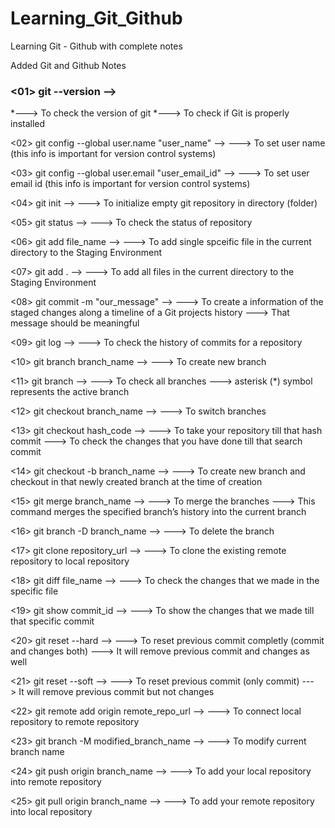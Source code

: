 # Learning_Git_Github
Learning Git - Github with complete notes

Added Git and Github Notes

### <01> git --version -->
*---> To check the version of git 
*---> To check if Git is properly installed

<02> git config --global user.name "user_name" -->
---> To set user name (this info is important for version control systems)

<03> git config --global user.email "user_email_id" -->
---> To set user email id (this info is important for version control systems)

<04> git init -->
---> To initialize empty git repository in directory (folder)

<05> git status -->
---> To check the status of repository

<06> git add file_name -->
---> To add single spceific file in the current directory to the Staging Environment

<07> git add . -->
---> To add all files in the current directory to the Staging Environment

<08> git commit -m "our_message" -->
---> To create a information of the staged changes along a timeline of a Git projects history
---> That message should be meaningful

<09> git log -->
---> To check the history of commits for a repository

<10> git branch branch_name -->
---> To create new branch 

<11> git branch -->
---> To check all branches
---> asterisk (*) symbol represents the active branch

<12> git checkout branch_name -->
---> To switch branches 

<13> git checkout hash_code -->
---> To take your repository till that hash commit
---> To check the changes that you have done till that search commit

<14> git checkout -b branch_name -->
---> To create new branch and checkout in that newly created branch at the time of creation

<15> git merge branch_name -->
---> To merge the branches 
---> This command merges the specified branch’s history into the current branch

<16> git branch -D branch_name -->
---> To delete the branch

<17> git clone repository_url -->
---> To clone the existing remote repository to local repository

<18> git diff file_name -->
---> To check the changes that we made in the specific file

<19> git show commit_id -->
---> To show the changes that we made till that specific commit

<20> git reset --hard -->
---> To reset previous commit completly (commit and changes both)
---> It will remove previous commit and changes as well

<21> git reset --soft -->
---> To reset previous commit (only commit)
---> It will remove previous commit but not changes

<22> git remote add origin remote_repo_url -->
---> To connect local repository to remote repository

<23> git branch -M modified_branch_name -->
---> To modify current branch name

<24> git push origin branch_name -->
---> To add your local repository into remote repository

<25> git pull origin branch_name -->
---> To add your remote repository into local repository
